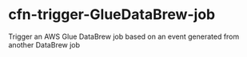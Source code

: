 # cfn-trigger-GlueDataBrew-job
Trigger an AWS Glue DataBrew job based on an event generated from another DataBrew job
